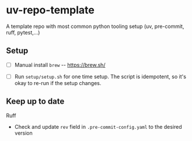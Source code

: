 # uv-repo-template

A template repo with most common python tooling setup (uv, pre-commit, ruff, pytest,...)

## Setup

- [ ] Manual install `brew` -- <https://brew.sh/>

- [ ] Run `setup/setup.sh` for one time setup. The script is idempotent, so it's okay to re-run if the setup changes.

## Keep up to date

Ruff

- Check and update `rev` field in `.pre-commit-config.yaml` to the desired version
